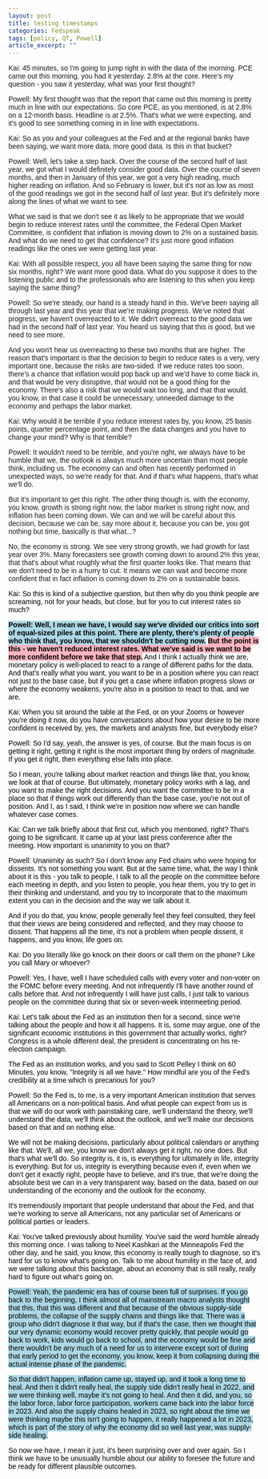 ```yaml
---
layout: post
title: testing timestamps
categories: Fedspeak
tags: [policy, QT, Powell]
article_excerpt: "" 
---
```

<style>
    body {
        font-family: Arial, sans-serif;
    }
    .neutral {
        color: black; /* Ensuring text color is readable */
    }
    .dovish {
        background-color: lightblue; /* Changed from color to background-color */
        color: black; /* Ensuring text color is readable */
    }
    .most-dovish {
        background-color: blue; /* Changed from color to background-color */
        color: white; /* Changing text color to white for readability */
    }
    .hawkish {
        background-color: lightpink; /* Changed from color to background-color */
        color: black; /* Ensuring text color is readable */
    }
    .most-hawkish {
        background-color: red; /* Changed from color to background-color */
        color: white; /* Changing text color to white for readability */
    }
    .bold {
        font-weight: bold;
    }
  .underscored {
  text-decoration: underline;
}

  
</style>
<div id="youtube-player-container"></div>


<!-- Load the IFrame Player API code asynchronously -->
<script src="https://www.youtube.com/iframe_api"></script>

<script>
  var player;
  function onYouTubeIframeAPIReady() {
    player = new YT.Player('youtube-player-container', {
      height: '315',
      width: '560',
      videoId: 'fBA4HxL828o'
    });
  };

function seekToTime(timestamp) {
  var timeArr = timestamp.split(":");
  var minutes = parseInt(timeArr[0], 10);
  var seconds = parseInt(timeArr[1], 10);
  var totalSeconds = minutes * 60 + seconds;

  if (player && player.seekTo) {
    player.seekTo(totalSeconds, true);
  }
}

// Attach click event listeners to each sentence
document.addEventListener('DOMContentLoaded', function() {
  document.querySelectorAll("span[data-timestamp]").forEach(function(span) {
    span.addEventListener("click", function() {
      // Remove highlighting/underscore from all spans
      document.querySelectorAll("span[data-timestamp]").forEach(function(otherSpan) {
        otherSpan.classList.remove("underscored"); // or "underscored" for underscore
      });
      
      // Add highlighting/underscore to the clicked span
      this.classList.add("underscored"); // or "underscored" for underscore
      
      // Seek the video to the timestamp
      var timestamp = this.getAttribute("data-timestamp");
      seekToTime(timestamp);
    });
  });
});

</script>



<span id="sentence-22" data-timestamp="24:06">Kai: 45 minutes, so I'm going to jump right in with the data of the morning. PCE came out this morning, you had it yesterday. 2.8% at the core. Here's my question - you saw it yesterday, what was your first thought?</span>

<span id="sentence-23" data-timestamp="24:36">Powell: My first thought was that the report that came out this morning is pretty much in line with our expectations. So core PCE, as you mentioned, is at 2.8% on a 12-month basis. Headline is at 2.5%. That's what we were expecting, and it's good to see something coming in in line with expectations.</span>

<span id="sentence-24" data-timestamp="25:13">Kai: So as you and your colleagues at the Fed and at the regional banks have been saying, we want more data, more good data. Is this in that bucket?</span>

<span id="sentence-25" data-timestamp="25:13">Powell: Well, let's take a step back. Over the course of the second half of last year, we got what I would definitely consider good data. Over the course of seven months, and then in January of this year, we got a very high reading, much higher reading on inflation. And so February is lower, but it's not as low as most of the good readings we got in the second half of last year. But it's definitely more along the lines of what we want to see.</span>

<span id="sentence-26" data-timestamp="25:43">What we said is that we don't see it as likely to be appropriate that we would begin to reduce interest rates until the committee, the Federal Open Market Committee, is confident that inflation is moving down to 2% on a sustained basis. And what do we need to get that confidence? It's just more good inflation readings like the ones we were getting last year.</span>

<span id="sentence-27" data-timestamp="25:43">Kai: With all possible respect, you all have been saying the same thing for now six months, right? We want more good data. What do you suppose it does to the listening public and to the professionals who are listening to this when you keep saying the same thing?</span>

<span id="sentence-28" data-timestamp="26:14">Powell: So we're steady, our hand is a steady hand in this. We've been saying all through last year and this year that we're making progress. We've noted that progress, we haven't overreacted to it. We didn't overreact to the good data we had in the second half of last year. You heard us saying that this is good, but we need to see more.</span>

<span id="sentence-29" data-timestamp="26:41">And you won't hear us overreacting to these two months that are higher. The reason that's important is that the decision to begin to reduce rates is a very, very important one, because the risks are two-sided. If we reduce rates too soon, there's a chance that inflation would pop back up and we'd have to come back in, and that would be very disruptive, that would not be a good thing for the economy. There's also a risk that we would wait too long, and that that would, you know, in that case it could be unnecessary, unneeded damage to the economy and perhaps the labor market.</span>

<span id="sentence-30" data-timestamp="27:07">Kai: Why would it be terrible if you reduce interest rates by, you know, 25 basis points, quarter percentage point, and then the data changes and you have to change your mind? Why is that terrible?</span>

<span id="sentence-31" data-timestamp="27:07">Powell: It wouldn't need to be terrible, and you're right, we always have to be humble that we, the outlook is always much more uncertain than most people think, including us. The economy can and often has recently performed in unexpected ways, so we're ready for that. And if that's what happens, that's what we'll do.</span>

<span id="sentence-32" data-timestamp="27:36">But it's important to get this right. The other thing though is, with the economy, you know, growth is strong right now, the labor market is strong right now, and inflation has been coming down. We can and we will be careful about this decision, because we can be, say more about it, because you can be, you got nothing but time, basically is that what...?</span>

<span id="sentence-33" data-timestamp="27:36">No, the economy is strong. We see very strong growth, we had growth for last year over 3%. Many forecasters see growth coming down to around 2% this year, that that's about what roughly what the first quarter looks like. That means that we don't need to be in a hurry to cut. It means we can wait and become more confident that in fact inflation is coming down to 2% on a sustainable basis.</span>




<p><span id="sentence-34" data-timestamp="28:06" class="neutral">Kai: So this is kind of a subjective question, but then why do you think people are screaming, not for your heads, but close, but for you to cut interest rates so much?</span></p> <p><span id="sentence-35" data-timestamp="28:06" class="dovish bold">Powell: Well, I mean we have, I would say we've divided our critics into sort of equal-sized piles at this point. There are plenty, there's plenty of people who think that, you know, that we shouldn't be cutting now.</span> <span class="hawkish bold">But the point is this - we haven't reduced interest rates. What we've said is we want to be more confident before we take that step.</span> <span class="neutral">And I think I actually think we are, monetary policy is well-placed to react to a range of different paths for the data. And that's really what you want, you want to be in a position where you can react not just to the base case, but if you get a case where inflation progress slows or where the economy weakens, you're also in a position to react to that, and we are.</span></p> <p><span id="sentence-36" data-timestamp="29:10" class="neutral">Kai: When you sit around the table at the Fed, or on your Zooms or however you're doing it now, do you have conversations about how your desire to be more confident is received by, yes, the markets and analysts fine, but everybody else?</span></p> <p><span id="sentence-37" data-timestamp="29:10" class="neutral">Powell: So I'd say, yeah, the answer is yes, of course. But the main focus is on getting it right, getting it right is the most important thing by orders of magnitude. If you get it right, then everything else falls into place.</span></p> <p><span id="sentence-38" data-timestamp="29:41" class="neutral">So I mean, you're talking about market reaction and things like that, you know, we look at that of course. But ultimately, monetary policy works with a lag, and you want to make the right decisions. And you want the committee to be in a place so that if things work out differently than the base case, you're not out of position. And I, as I said, I think we're in position now where we can handle whatever case comes.</span></p> <p><span id="sentence-39" data-timestamp="29:41" class="neutral">Kai: Can we talk briefly about that first cut, which you mentioned, right? That's going to be significant. It came up at your last press conference after the meeting. How important is unanimity to you on that?</span></p> <p><span id="sentence-40" data-timestamp="30:11" class="neutral">Powell: Unanimity as such? So I don't know any Fed chairs who were hoping for dissents. It's not something you want. But at the same time, what, the way I think about it is this - you talk to people, I talk to all the people on the committee before each meeting in depth, and you listen to people, you hear them, you try to get in their thinking and understand, and you try to incorporate that to the maximum extent you can in the decision and the way we talk about it.</span></p> <p><span id="sentence-41" data-timestamp="30:42" class="neutral">And if you do that, you know, people generally feel they feel consulted, they feel that their views are being considered and reflected, and they may choose to dissent. That happens all the time, it's not a problem when people dissent, it happens, and you know, life goes on.</span></p> <p><span id="sentence-42" data-timestamp="30:42" class="neutral">Kai: Do you literally like go knock on their doors or call them on the phone? Like you call Mary or whoever?</span></p> <p><span id="sentence-43" data-timestamp="31:11" class="neutral">Powell: Yes, I have, well I have scheduled calls with every voter and non-voter on the FOMC before every meeting. And not infrequently I'll have another round of calls before that. And not infrequently I will have just calls, I just talk to various people on the committee during that six or seven-week intermeeting period.</span></p> <p><span id="sentence-44" data-timestamp="31:11" class="neutral">Kai: Let's talk about the Fed as an institution then for a second, since we're talking about the people and how it all happens. It is, some may argue, one of the significant economic institutions in this government that actually works, right? Congress is a whole different deal, the president is concentrating on his re-election campaign.</span></p> <p><span id="sentence-45" data-timestamp="31:42" class="neutral">The Fed as an institution works, and you said to Scott Pelley I think on 60 Minutes, you know, "Integrity is all we have." How mindful are you of the Fed's credibility at a time which is precarious for you?</span></p> <p><span id="sentence-46" data-timestamp="31:42" class="neutral">Powell: So the Fed is, to me, is a very important American institution that serves all Americans on a non-political basis. And what people can expect from us is that we will do our work with painstaking care, we'll understand the theory, we'll understand the data, we'll think about the outlook, and we'll make our decisions based on that and on nothing else.</span></p> <p><span id="sentence-47" data-timestamp="32:15" class="neutral">We will not be making decisions, particularly about political calendars or anything like that. We'll, all we, you know we don't always get it right, no one does. But that's what we'll do. So integrity is, it is, is everything for ultimately in life, integrity is everything. But for us, integrity is everything because even if, even when we don't get it exactly right, people have to believe, and it's true, that we're doing the absolute best we can in a very transparent way, based on the data, based on our understanding of the economy and the outlook for the economy.</span></p> <p><span id="sentence-48" data-timestamp="32:47" class="neutral">It's tremendously important that people understand that about the Fed, and that we're working to serve all Americans, not any particular set of Americans or political parties or leaders.</span></p> <p><span id="sentence-49" data-timestamp="32:47" class="neutral">Kai: You've talked previously about humility. You've said the word humble already this morning once. I was talking to Neel Kashkari at the Minneapolis Fed the other day, and he said, you know, this economy is really tough to diagnose, so it's hard for us to know what's going on. Talk to me about humility in the face of, and we were talking about this backstage, about an economy that is still really, really hard to figure out what's going on.</span></p> <p><span id="sentence-50" data-timestamp="33:47" class="dovish">Powell: Yeah, the pandemic era has of course been full of surprises. If you go back to the beginning, I think almost all of mainstream macro analysts thought that this, that this was different and that because of the obvious supply-side problems, the collapse of the supply chains and things like that. There was a group who didn't diagnose it that way, but if that's the case, then we thought that our very dynamic economy would recover pretty quickly, that people would go back to work, kids would go back to school, and the economy would be fine and there wouldn't be any much of a need for us to intervene except sort of during that early period to get the economy, you know, keep it from collapsing during the actual intense phase of the pandemic.</span></p> <p><span id="sentence-51" data-timestamp="34:45" class="dovish">So that didn't happen, inflation came up, stayed up, and it took a long time to heal. And then it didn't really heal, the supply side didn't really heal in 2022, and we were thinking well, maybe it's not going to heal. And then it did, and you, so the labor force, labor force participation, workers came back into the labor force in 2023. And also the supply chains healed in 2023, so right about the time we were thinking maybe this isn't going to happen, it really happened a lot in 2023, which is part of the story of why the economy did so well last year, was supply-side healing.</span></p> <p><span id="sentence-52" data-timestamp="34:45" class="neutral">So now we have, I mean it just, it's been surprising over and over again. So I think we have to be unusually humble about our ability to foresee the future and be ready for different plausible outcomes.</span></p>
